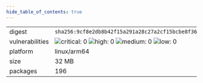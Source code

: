 ```yaml
---
hide_table_of_contents: true
---
```


<table>
<tr><td>digest</td><td><code>sha256:9cf8e2db8b42f15a291a28c27a2cf15bcbe8f3635adc92a163a67e4cb05f10d9</code></td><tr><tr><td>vulnerabilities</td><td><img alt="critical: 0" src="https://img.shields.io/badge/critical-0-lightgrey"/> <img alt="high: 0" src="https://img.shields.io/badge/high-0-lightgrey"/> <img alt="medium: 0" src="https://img.shields.io/badge/medium-0-lightgrey"/> <img alt="low: 0" src="https://img.shields.io/badge/low-0-lightgrey"/> <!-- unspecified: 0 --></td></tr>
<tr><td>platform</td><td>linux/arm64</td></tr>
<tr><td>size</td><td>32 MB</td></tr>
<tr><td>packages</td><td>196</td></tr>
</table>
</details></table>
</details>

<table></table>

